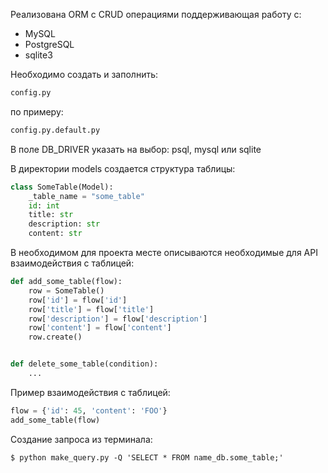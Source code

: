 Реализована ORM с CRUD операциями поддерживающая работу с:
  - MySQL
  - PostgreSQL
  - sqlite3

Необходимо создать и заполнить:
```python
config.py 
```
по примеру:
```python
config.py.default.py
```
В поле DB_DRIVER указать на выбор: psql, mysql или sqlite

В директории models создается структура таблицы:
```python
class SomeTable(Model):
    _table_name = "some_table"
    id: int 
    title: str 
    description: str 
    content: str
```


В необходимом для проекта месте описываются необходимые для API взаимодействия с таблицей:
```python
def add_some_table(flow):
    row = SomeTable()
    row['id'] = flow['id']
    row['title'] = flow['title']
    row['description'] = flow['description']
    row['content'] = flow['content']
    row.create()


def delete_some_table(condition):
    ...
```


Пример взаимодействия с таблицей:
```python
flow = {'id': 45, 'content': 'FOO'} 
add_some_table(flow)
```
Создание запроса из терминала:
```
$ python make_query.py -Q 'SELECT * FROM name_db.some_table;'
```
